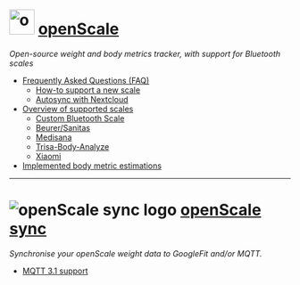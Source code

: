 <!-- 
<p align="center">
<a href="../raw/master/doc/screens/screen_graph.png" target="_blank">
<img src='../raw/master/doc/screens/screen_graph.png' width='300px' alt='missing' /> </a> <br>
<sub>Caption</sub>
</p>
-->

# <img src="https://github.com/oliexdev/openScale/blob/master/fastlane/metadata/android/en-GB/images/icon.png" alt="openScale logo" height="45"/> [openScale](Home)

*Open-source weight and body metrics tracker, with support for Bluetooth scales*

* [Frequently Asked Questions (FAQ)](Frequently-Asked-Questions-(FAQ))
  * [How-to support a new scale](How-to-reverse-engineer-a-Bluetooth-4.x-scale)
  * [Autosync with Nextcloud](Autosync-with-Nextcloud)
* [Overview of supported scales](Supported-scales-in-openScale)
  * [Custom Bluetooth Scale](Custom-Bluetooth-Scale)
  * [Beurer/Sanitas](Beurer-Sanitas)
  * [Medisana](Medisana-BS444)
  * [Trisa-Body-Analyze](Trisa-Body-Analyze)
  * [Xiaomi](Xiaomi-Bluetooth-Mi-Scale)
* [Implemented body metric estimations](Body-metric-estimations)

---


# ![openScale sync logo](https://github.com/oliexdev/openScale/blob/master/docs/sync/openscale_sync.png) [openScale sync](openScale-sync)

_Synchronise your openScale weight data to GoogleFit and/or MQTT._


* [MQTT 3.1 support](MQTT-support)

